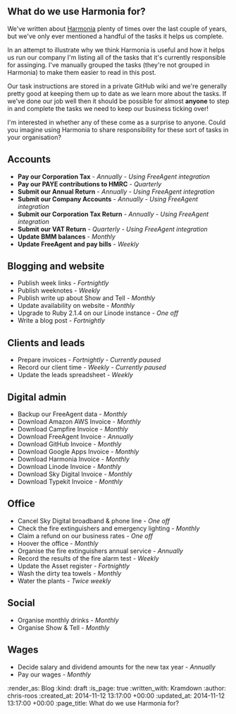 What do we use Harmonia for?
----------------------------

We've written about [Harmonia][] plenty of times over the last couple of years, but we've only ever mentioned a handful of the tasks it helps us complete.

In an attempt to illustrate why we think Harmonia is useful and how it helps us run our company I'm listing all of the tasks that it's currently responsible for assinging. I've manually grouped the tasks (they're not grouped in Harmonia) to make them easier to read in this post.

Our task instructions are stored in a private GitHub wiki and we're generally pretty good at keeping them up to date as we learn more about the tasks. If we've done our job well then it should be possible for almost __anyone__ to step in and complete the tasks we need to keep our business ticking over!

I'm interested in whether any of these come as a surprise to anyone. Could you imagine using Harmonia to share responsibility for these sort of tasks in your organisation?

## Accounts

* __Pay our Corporation Tax__ - _Annually - Using FreeAgent integration_
* __Pay our PAYE contributions to HMRC__ - _Quarterly_
* __Submit our Annual Return__ - _Annually - Using FreeAgent integration_
* __Submit our Company Accounts__ - _Annually - Using FreeAgent integration_
* __Submit our Corporation Tax Return__ - _Annually - Using FreeAgent integration_
* __Submit our VAT Return__ - _Quarterly - Using FreeAgent integration_
* __Update BMM balances__ - _Monthly_
* __Update FreeAgent and pay bills__ - _Weekly_

## Blogging and website

* Publish week links - _Fortnightly_
* Publish weeknotes - _Weekly_
* Publish write up about Show and Tell - _Monthly_
* Update availability on website - _Monthly_
* Upgrade to Ruby 2.1.4 on our Linode instance - _One off_
* Write a blog post - _Fortnightly_

## Clients and leads

* Prepare invoices - _Fortnightly - Currently paused_
* Record our client time - _Weekly - Currently paused_
* Update the leads spreadsheet - _Weekly_

## Digital admin

* Backup our FreeAgent data - _Monthly_
* Download Amazon AWS Invoice - _Monthly_
* Download Campfire Invoice - _Monthly_
* Download FreeAgent Invoice - _Annually_
* Download GitHub Invoice - _Monthly_
* Download Google Apps Invoice - _Monthly_
* Download Harmonia Invoice - _Monthly_
* Download Linode Invoice - _Monthly_
* Download Sky Digital Invoice - _Monthly_
* Download Typekit Invoice - _Monthly_

## Office

* Cancel Sky Digital broadband & phone line - _One off_
* Check the fire extinguishers and emergency lighting - _Monthly_
* Claim a refund on our business rates - _One off_
* Hoover the office - _Monthly_
* Organise the fire extinguishers annual service - _Annually_
* Record the results of the fire alarm test - _Weekly_
* Update the Asset register - _Fortnightly_
* Wash the dirty tea towels - _Monthly_
* Water the plants - _Twice weekly_

## Social

* Organise monthly drinks - _Monthly_
* Organise Show & Tell - _Monthly_

## Wages

* Decide salary and dividend amounts for the new tax year - _Annually_
* Pay our wages - _Monthly_

[Harmonia]: https://harmonia.io/

:render_as: Blog
:kind: draft
:is_page: true
:written_with: Kramdown
:author: chris-roos
:created_at: 2014-11-12 13:17:00 +00:00
:updated_at: 2014-11-12 13:17:00 +00:00
:page_title: What do we use Harmonia for?
